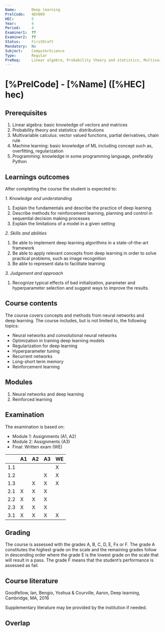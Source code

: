```yaml
---
Name:       Deep learning
PrelCode:   4DV009
HEC:        5
Year:       4
Period:     4
Examiner1:  ??    
Examiner2:  ??
Status:     FirstDraft
Mandatory:  No
Subject:    ComputerScience
Type:       Regular
PreReq:     Linear algebra, Probability theory and statistics, Multivariable calculus, Machine learning
---
```


# [%PrelCode] - [%Name] ([%HEC] hec)

## Prerequisites

1. Linear algebra: basic knowledge of vectors and matrices
2. Probability theory and statistics: distributions
3. Multivariable calculus: vector valued functions, partial derivatives, chain rule
4. Machine learning: basic knowledge of ML including concept such as, overfitting, regularization
5. Programming: knowledge in some programming language, preferably Python

## Learnings outcomes

After completing the course the student is expected to:

*1. Knowledge and understanding*

1. Explain the fundamentals and describe the practice of deep learning
2. Describe methods for reinforcement learning, planning and control in sequential decision making processes
3. Explain the limitations of a model in a given setting


*2.	Skills and abilities*

1. Be able to implement deep learning algorithms in a state-of-the-art framework
2. Be able to apply relevant concepts from deep learning in order to solve practical problems, such as image recognition
3. Be able to represent data to facilitate learning

*3.	Judgement and approach*

1. Recognize typical effects of bad initialization, parameter and hyperparameter selection and suggest ways to improve the results.

## Course contents

The course covers concepts and methods from neural networks and deep learning. The course includes, but is not limited to, the following topics:

- Neural networks and convolutional neural networks
- Optimization in training deep learning models
- Regularization for deep learning
- Hyperparameter tuning
- Recurrent networks
- Long-short term memory
- Reinforcement learning

## Modules
1. Neural networks and deep learning
2. Reinforced learning


## Examination
The examination is based on: 

- Module 1: Assignments (A1, A2)
- Module 2: Assignments (A3)
- Final: Written exam (WE)


|     | A1  | A2  | A3  | WE  |
| --- | --- | --- | --- | --- |
| 1.1 |     |     |     |  X  |
| 1.2 |     |     |  X  |  X  |
| 1.3 |     |  X  |  X  |  X  |
| 2.1 |  X  |  X  |  X  |     |
| 2.2 |  X  |  X  |  X  |     |
| 2.3 |  X  |  X  |  X  |     |
| 3.1 |  X  |  X  |  X  |  X  |

## Grading
The course is assessed with the grades A, B, C, D, E, Fx or F.
The grade A constitutes the highest grade on the scale and the remaining grades follow in descending order where the grade E is the lowest grade on the scale that will result in a pass.
The grade F means that the student’s performance is assessed as fail.

## Course literature

Goodfellow, Ian, Bengio, Yoshua & Courville, Aaron, Deep learning, Cambridge, MA, 2016

Supplementary literature may be provided by the institution if needed.

## Overlap

